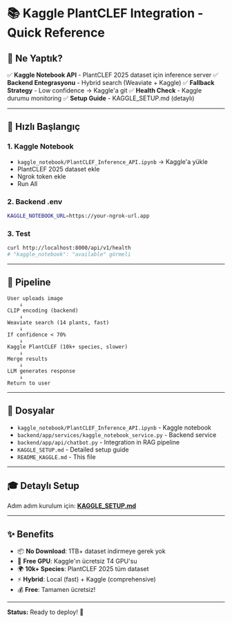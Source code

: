# 📚 Kaggle PlantCLEF Integration - Quick Reference

## 🎯 Ne Yaptık?

✅ **Kaggle Notebook API** - PlantCLEF 2025 dataset için inference server
✅ **Backend Entegrasyonu** - Hybrid search (Weaviate + Kaggle)
✅ **Fallback Strategy** - Low confidence → Kaggle'a git
✅ **Health Check** - Kaggle durumu monitoring
✅ **Setup Guide** - KAGGLE_SETUP.md (detaylı)

---

## 🚀 Hızlı Başlangıç

### 1. Kaggle Notebook
- `kaggle_notebook/PlantCLEF_Inference_API.ipynb` → Kaggle'a yükle
- PlantCLEF 2025 dataset ekle
- Ngrok token ekle
- Run All

### 2. Backend .env
```bash
KAGGLE_NOTEBOOK_URL=https://your-ngrok-url.app
```

### 3. Test
```bash
curl http://localhost:8000/api/v1/health
# "kaggle_notebook": "available" görmeli
```

---

## 🔄 Pipeline

```
User uploads image
    ↓
CLIP encoding (backend)
    ↓
Weaviate search (14 plants, fast)
    ↓
If confidence < 70%
    ↓
Kaggle PlantCLEF (10k+ species, slower)
    ↓
Merge results
    ↓
LLM generates response
    ↓
Return to user
```

---

## 📁 Dosyalar

- `kaggle_notebook/PlantCLEF_Inference_API.ipynb` - Kaggle notebook
- `backend/app/services/kaggle_notebook_service.py` - Backend service
- `backend/app/api/chatbot.py` - Integration in RAG pipeline
- `KAGGLE_SETUP.md` - Detailed setup guide
- `README_KAGGLE.md` - This file

---

## 🎓 Detaylı Setup

Adım adım kurulum için: **[KAGGLE_SETUP.md](./KAGGLE_SETUP.md)**

---

## ✨ Benefits

- 📦 **No Download**: 1TB+ dataset indirmeye gerek yok
- 🚀 **Free GPU**: Kaggle'ın ücretsiz T4 GPU'su
- 🌍 **10k+ Species**: PlantCLEF 2025 tüm dataset
- ⚡ **Hybrid**: Local (fast) + Kaggle (comprehensive)
- 💰 **Free**: Tamamen ücretsiz!

---

**Status:** Ready to deploy! 🎉
